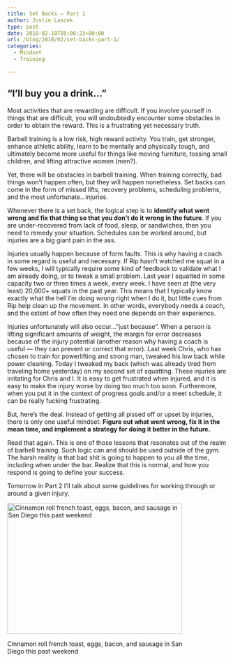 ```yaml
---
title: Set Backs – Part 1
author: Justin Lascek
type: post
date: 2010-02-10T05:00:23+00:00
url: /blog/2010/02/set-backs-part-1/
categories:
  - Mindset
  - Training

---
```

## &#8220;I&rsquo;ll buy you a drink&#8230;&#8221;

Most activities that are rewarding are difficult. If you involve yourself in things that are difficult, you will undoubtedly encounter some obstacles in order to obtain the reward. This is a frustrating yet necessary truth.
  

  
Barbell training is a low risk, high reward activity. You train, get stronger, enhance athletic ability, learn to be mentally and physically tough, and ultimately become more useful for things like moving furniture, tossing small children, and lifting attractive women (men?).
  

  
Yet, there will be obstacles in barbell training. When training correctly, bad things won&rsquo;t happen often, but they will happen nonetheless. Set backs can come in the form of missed lifts, recovery problems, scheduling problems, and the most unfortunate&#8230;injuries.
  

  
Whenever there is a set back, the logical step is to **identify what went wrong and fix that thing so that you don&rsquo;t do it wrong in the future**. If you are under-recovered from lack of food, sleep, or sandwiches, then you need to remedy your situation. Schedules can be worked around, but injuries are a big giant pain in the ass.
  

  
Injuries usually happen because of form faults. This is why having a coach in some regard is useful and necessary. If Rip hasn&rsquo;t watched me squat in a few weeks, I will typically require some kind of feedback to validate what I am already doing, or to tweak a small problem. Last year I squatted in some capacity two or three times a week, every week. I have seen at (the very least) 20,000+ squats in the past year. This means that I typically know exactly what the hell I&rsquo;m doing wrong right when I do it, but little cues from Rip help clean up the movement. In other words, everybody needs a coach, and the extent of how often they need one depends on their experience.
  

  
Injuries unfortunately will also occur&#8230;&#8221;just because&#8221;. When a person is lifting significant amounts of weight, the margin for error decreases because of the injury potential (another reason why having a coach is useful &#8212; they can prevent or correct that error). Last week Chris, who has chosen to train for powerlifting and strong man, tweaked his low back while power cleaning. Today I tweaked my back (which was already tired from traveling home yesterday) on my second set of squatting. These injuries are irritating for Chris and I. It is easy to get frustrated when injured, and it is easy to make the injury worse by doing too much too soon. Furthermore, when you put it in the context of progress goals and/or a meet schedule, it can be really fucking frustrating.
  

  
But, here&rsquo;s the deal. Instead of getting all pissed off or upset by injuries, there is only one useful mindset: **Figure out what went wrong, fix it in the mean time, and implement a strategy for doing it better in the future.** 
  

  
Read that again. This is one of those lessons that resonates out of the realm of barbell training. Such logic can and should be used outside of the gym. The harsh reality is that bad shit is going to happen to you all the time, including when under the bar. Realize that this is normal, and how you respond is going to define your success.
  

  
Tomorrow in Part 2 I&rsquo;ll talk about some guidelines for working through or around a given injury.
  

  


<div id="attachment_1239" style="width: 410px" class="wp-caption aligncenter">
  <img aria-describedby="caption-attachment-1239" data-attachment-id="1239" data-permalink="/blog/2010/02/set-backs-part-1/img00216-20100207-0732/" data-orig-file="/2010/02/IMG00216-20100207-0732.jpg" data-orig-size="640,480" data-comments-opened="1" data-image-meta="{&quot;aperture&quot;:&quot;0&quot;,&quot;credit&quot;:&quot;&quot;,&quot;camera&quot;:&quot;BlackBerry 9530&quot;,&quot;caption&quot;:&quot;&quot;,&quot;created_timestamp&quot;:&quot;0&quot;,&quot;copyright&quot;:&quot;&quot;,&quot;focal_length&quot;:&quot;0&quot;,&quot;iso&quot;:&quot;0&quot;,&quot;shutter_speed&quot;:&quot;0&quot;,&quot;title&quot;:&quot;&quot;}" data-image-title="IMG00216-20100207-0732" data-image-description="" data-medium-file="/2010/02/IMG00216-20100207-0732-400x300.jpg" data-large-file="/2010/02/IMG00216-20100207-0732.jpg" src="/2010/02/IMG00216-20100207-0732-400x300.jpg" alt="Cinnamon roll french toast, eggs, bacon, and sausage in San Diego this past weekend" width="400" height="300" class="size-medium wp-image-1239" srcset="/2010/02/IMG00216-20100207-0732-400x300.jpg 400w, /2010/02/IMG00216-20100207-0732.jpg 640w" sizes="(max-width: 400px) 100vw, 400px" />
  
  <p id="caption-attachment-1239" class="wp-caption-text">
    Cinnamon roll french toast, eggs, bacon, and sausage in San Diego this past weekend
  </p>
</div>
